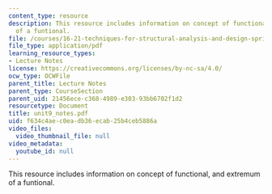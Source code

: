 ```yaml
---
content_type: resource
description: This resource includes information on concept of functional, and extremum
  of a funtional.
file: /courses/16-21-techniques-for-structural-analysis-and-design-spring-2005/f634c4aec0eadb36ecab25b4ceb5886a_unit9_notes.pdf
file_type: application/pdf
learning_resource_types:
- Lecture Notes
license: https://creativecommons.org/licenses/by-nc-sa/4.0/
ocw_type: OCWFile
parent_title: Lecture Notes
parent_type: CourseSection
parent_uid: 21456ece-c368-4989-e303-93bb6702f1d2
resourcetype: Document
title: unit9_notes.pdf
uid: f634c4ae-c0ea-db36-ecab-25b4ceb5886a
video_files:
  video_thumbnail_file: null
video_metadata:
  youtube_id: null
---
```

This resource includes information on concept of functional, and extremum of a funtional.